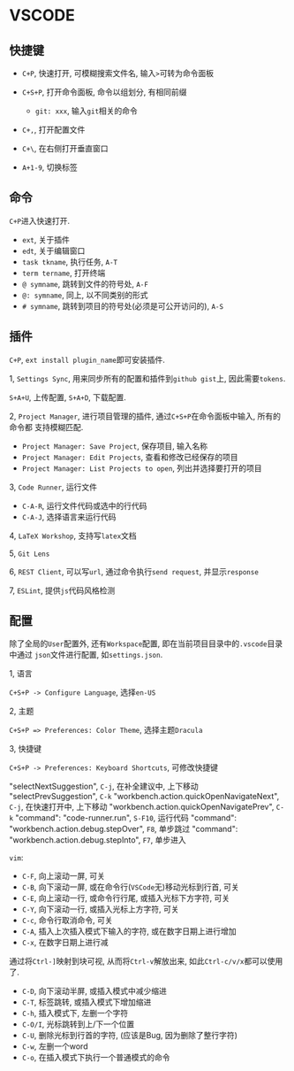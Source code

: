 # VSCODE

## 快捷键

* `C+P`, 快速打开, 可模糊搜索文件名, 输入`>`可转为命令面板
* `C+S+P`, 打开命令面板, 命令以组划分, 有相同前缀
  * `git: xxx`, 输入`git`相关的命令
* `C+,`, 打开配置文件
* `C+\`, 在右侧打开垂直窗口

* `A+1-9`, 切换标签

## 命令

`C+P`进入快速打开.

* `ext`, 关于插件
* `edt`, 关于编辑窗口
* `task tkname`, 执行任务, `A-T`
* `term tername`, 打开终端
* `@ symname`, 跳转到文件的符号处, `A-F`
* `@: symname`, 同上, 以不同类别的形式
* `# symname`, 跳转到项目的符号处(必须是可公开访问的), `A-S`

## 插件

`C+P`, `ext install plugin_name`即可安装插件.

1, `Settings Sync`, 用来同步所有的配置和插件到`github gist`上, 因此需要`tokens`.

`S+A+U`, 上传配置, `S+A+D`, 下载配置.

2, `Project Manager`, 进行项目管理的插件, 通过`C+S+P`在命令面板中输入, 所有的命令都
支持模糊匹配.

* `Project Manager: Save Project`, 保存项目, 输入名称
* `Project Manager: Edit Projects`, 查看和修改已经保存的项目
* `Project Manager: List Projects to open`, 列出并选择要打开的项目

3, `Code Runner`, 运行文件

* `C-A-R`, 运行文件代码或选中的行代码
* `C-A-J`, 选择语言来运行代码

4, `LaTeX Workshop`, 支持写`latex`文档

5, `Git Lens`

6, `REST Client`, 可以写`url`, 通过命令执行`send request`, 并显示`response`

7, `ESLint`, 提供`js`代码风格检测

## 配置

除了全局的`User`配置外, 还有`Workspace`配置, 即在当前项目目录中的`.vscode`目录中通过
`json`文件进行配置, 如`settings.json`.

1, 语言

`C+S+P -> Configure Language`, 选择`en-US`

2, 主题

`C+S+P => Preferences: Color Theme`, 选择主题`Dracula`

3, 快捷键

`C+S+P -> Preferences: Keyboard Shortcuts`, 可修改快捷键

"selectNextSuggestion", `C-j`, 在补全建议中, 上下移动
"selectPrevSuggestion", `C-k`
"workbench.action.quickOpenNavigateNext", `C-j`, 在快速打开中, 上下移动
"workbench.action.quickOpenNavigatePrev", `C-k`
"command": "code-runner.run", `S-F10`, 运行代码
"command": "workbench.action.debug.stepOver", `F8`, 单步跳过
"command": "workbench.action.debug.stepInto", `F7`, 单步进入

`vim`:

* `C-F`, 向上滚动一屏, 可关
* `C-B`, 向下滚动一屏, 或在命令行(`VSCode`无)移动光标到行首, 可关
* `C-E`, 向上滚动一行, 或命令行行尾, 或插入光标下方字符, 可关
* `C-Y`, 向下滚动一行, 或插入光标上方字符, 可关
* `C-c`, 命令行取消命令, 可关
* `C-A`, 插入上次插入模式下输入的字符, 或在数字日期上进行增加
* `C-x`, 在数字日期上进行减

通过将`Ctrl-]`映射到块可视, 从而将`Ctrl-v`解放出来, 如此`Ctrl-c/v/x`都可以使用了.

* `C-D`, 向下滚动半屏, 或插入模式中减少缩进
* `C-T`, 标签跳转, 或插入模式下增加缩进
* `C-h`, 插入模式下, 左删一个字符
* `C-O/I`, 光标跳转到上/下一个位置
* `C-U`, 删除光标到行首的字符, (应该是Bug, 因为删除了整行字符)
* `C-w`, 左删一个word
* `C-o`, 在插入模式下执行一个普通模式的命令
